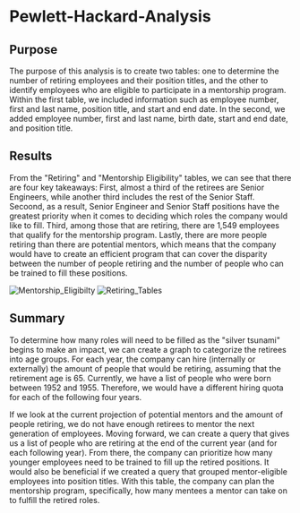 # Pewlett-Hackard-Analysis

## Purpose

The purpose of this analysis is to create two tables: one to determine the number of retiring employees and their position titles, and the other to identify employees who are eligible to participate in a mentorship program. Within the first table, we included information such as employee number, first and last name, position title, and start and end date. In the second, we added employee number, first and last name, birth date, start and end date, and position title.

## Results

From the "Retiring" and "Mentorship Eligibility" tables, we can see that there are four key takeaways: First, almost a third of the retirees are Senior Engineers, while another third includes the rest of the Senior Staff. Secoond, as a result, Senior Engineer and Senior Staff positions have the greatest priority when it comes to deciding which roles the company would like to fill. Third, among those that are retiring, there are 1,549 employees that qualify for the mentorship program. Lastly, there are more people retiring than there are potential mentors, which means that the company would have to create an efficient program that can cover the disparity between the number of people retiring and the number of people who can be trained to fill these positions.

![Mentorship_Eligibilty](https://user-images.githubusercontent.com/113556769/203690160-37251478-8892-49aa-be00-e6a71afe8f36.png)
![Retiring_Tables](https://user-images.githubusercontent.com/113556769/203690165-a97da416-71ea-4bb8-8b1e-bf9a54adfa60.png)

## Summary

To determine how many roles will need to be filled as the "silver tsunami" begins to make an impact, we can create a graph to categorize the retirees into age groups. For each year, the company can hire (internally or externally) the amount of people that would be retiring, assuming that the retirement age is 65. Currently, we have a list of people who were born between 1952 and 1955. Therefore, we would have a different hiring quota for each of the following four years.

If we look at the current projection of potential mentors and the amount of people retiring, we do not have enough retirees to mentor the next generation of employees. Moving forward, we can create a query that gives us a list of people who are retiring at the end of the current year (and for each following year). From there, the company can prioritize how many younger employees need to be trained to fill up the retired positions. It would also be beneficial if we created a query that grouped mentor-eligible employees into position titles. With this table, the company can plan the mentorship program, specifically, how many mentees a mentor can take on to fulfill the retired roles.
